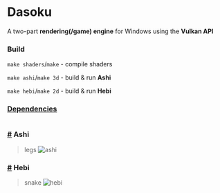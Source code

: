 # Dasoku
A two-part **rendering(/game) engine** for Windows using the **Vulkan API**

### Build
`make shaders`/`make` - compile shaders

`make ashi`/`make 3d` - build & run **Ashi**

`make hebi`/`make 2d` - build & run **Hebi**

### [Dependencies](https://github.com/vrecusko/Dasoku/tree/master/.dependencies)

# 

### [#](https://github.com/vrecusko/Dasoku/tree/master/Ashi%20(3D)) Ashi
> legs
![ashi](https://i.imgur.com/gKDv0x7.png "Ashi")

### [#](https://github.com/vrecusko/Dasoku/tree/master/Hebi%20(2D)) Hebi
> snake
![hebi](https://i.imgur.com/TqOmi6L.png "Hebi")

